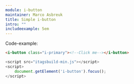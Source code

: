 ```yaml
---
module: i-button
maintainer: Marco Asbreuk
title: Simple i-button
intro: ""
includeexample: 5em
---
```


<p>Code-example:</p>


```html
<i-button class="i-primary"><!--Click me--></i-button>
```

```js
<script src="itagsbuild-min.js"></script>
<script>
    document.getElement('i-button').focus();
</script>
```